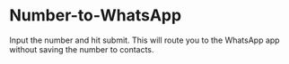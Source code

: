 # Number-to-WhatsApp
Input the number and hit submit. This will route you to the WhatsApp app without saving the number to contacts.
